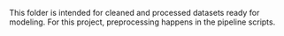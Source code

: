 This folder is intended for cleaned and processed datasets ready for modeling. For this project, preprocessing happens in the pipeline scripts.
